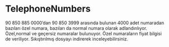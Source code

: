 # TelephoneNumbers
90 850 885 0000’dan 90 850 3999 arasında bulunan 4000 adet numaradan bazıları özel numara, bazıları da normal numara olarak adlandırılıyor. Özel,normal ve geçersiz numaralar bulunuyor. Özel numaraların fiyat bilgisi de veriliyor.
Sıkıştırılmış dosyayı indirerek inceleyebilirsiniz.
